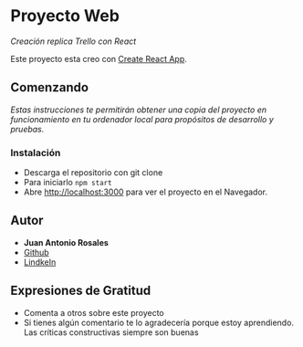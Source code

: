 # Proyecto Web

_Creación replica Trello con React_

Este proyecto esta creo con [Create React App](https://github.com/facebook/create-react-app).

## Comenzando

_Estas instrucciones te permitirán obtener una copia del proyecto en funcionamiento en tu ordenador local para propósitos de desarrollo y pruebas._

### Instalación

- Descarga el repositorio con git clone
- Para iniciarlo `npm start`
- Abre [http://localhost:3000](http://localhost:3000) para ver el proyecto en el Navegador.

## Autor

- **Juan Antonio Rosales**
- [Github](https://github.com/juanrosalesperez)
- [LindkeIn](https://www.linkedin.com/in/juan-antonio-rosales-perez/)

## Expresiones de Gratitud

- Comenta a otros sobre este proyecto
- Si tienes algún comentario te lo agradecería porque estoy aprendiendo. Las críticas constructivas siempre son buenas

